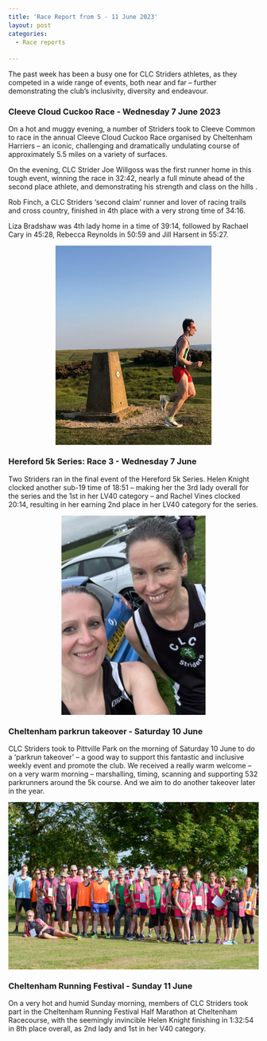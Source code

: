 ```yaml
---
title: 'Race Report from 5 - 11 June 2023'
layout: post
categories:
  - Race reports

---
```



The past week has been a busy one for CLC Striders athletes, as they competed in a wide range of events, both near and far – further demonstrating the club’s inclusivity, diversity and endeavour.

### Cleeve Cloud Cuckoo Race - Wednesday 7 June 2023 

On a hot and muggy evening, a number of Striders took to Cleeve Common to race in the annual Cleeve Cloud Cuckoo Race organised by Cheltenham Harriers – an iconic, challenging and dramatically undulating course of approximately 5.5 miles on a variety of surfaces.

On the evening, CLC Strider Joe Willgoss was the first runner home in this tough event, winning the race in 32:42, nearly a full minute ahead of the second place athlete, and demonstrating his strength and class on the hills .

Rob Finch, a CLC Striders ‘second claim’ runner and lover of racing trails and cross country, finished in 4th place with a very strong time of 34:16.

Liza Bradshaw was 4th lady home in a time of 39:14, followed by Rachael Cary in 45:28, Rebecca Reynolds in 50:59 and Jill Harsent in 55:27.

<img src="../images/2023/06/2023-06-11-Cleeve-Cuckoo.jpg" alt="Cleeve Cuckoo" height="400" style="display: block; margin: 0 auto"/>

### Hereford 5k Series: Race 3 - Wednesday 7 June 

Two Striders ran in the final event of the Hereford 5k Series. Helen Knight clocked another sub-19 time of 18:51 – making her the 3rd lady overall for the series and the 1st in her LV40 category – and Rachel Vines clocked 20:14, resulting in her earning 2nd place in her LV40 category for the series.

<img src="../images/2023/06/2023-06-11-Hereford-5k.jpg" alt="Hereford 5k" height="400" style="display: block; margin: 0 auto"/>

### Cheltenham parkrun takeover - Saturday 10 June

CLC Striders took to Pittville Park on the morning of Saturday 10 June to do a ‘parkrun takeover’ – a good way to support this fantastic and inclusive weekly event and promote the club. We received a really warm welcome – on a very warm morning – marshalling, timing, scanning and supporting 532 parkrunners around the 5k course. And we aim to do another takeover later in the year. 

<img src="../images/2023/06/2023-06-11-Parkrun-takeover.jpg" alt="Parkrun takeover" width="600" style="display: block; margin: 0 auto"/>

### Cheltenham Running Festival - Sunday 11 June

On a very hot and humid Sunday morning, members of CLC Striders took part in the Cheltenham Running Festival Half Marathon at Cheltenham Racecourse, with the seemingly invincible Helen Knight finishing in 1:32:54 in 8th place overall, as 2nd lady and 1st in her V40 category.





